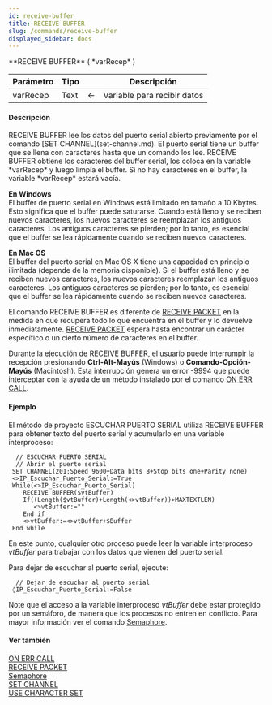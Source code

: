 ```yaml
---
id: receive-buffer
title: RECEIVE BUFFER
slug: /commands/receive-buffer
displayed_sidebar: docs
---
```


<!--REF #_command_.RECEIVE BUFFER.Syntax-->**RECEIVE BUFFER** ( *varRecep* )<!-- END REF-->
<!--REF #_command_.RECEIVE BUFFER.Params-->
| Parámetro | Tipo |  | Descripción |
| --- | --- | --- | --- |
| varRecep | Text | &#8592; | Variable para recibir datos |

<!-- END REF-->

#### Descripción 

<!--REF #_command_.RECEIVE BUFFER.Summary-->RECEIVE BUFFER lee los datos del puerto serial abierto previamente por el comando [SET CHANNEL](set-channel.md).<!-- END REF--> El puerto serial tiene un buffer que se llena con caracteres hasta que un comando los lee. RECEIVE BUFFER obtiene los caracteres del buffer serial, los coloca en la variable *varRecep* y luego limpia el buffer. Si no hay caracteres en el buffer, la variable *varRecep* estará vacía.

**En Windows**  
El buffer de puerto serial en Windows está limitado en tamaño a 10 Kbytes. Esto significa que el buffer puede saturarse. Cuando está lleno y se reciben nuevos caracteres, los nuevos caracteres se reemplazan los antiguos caracteres. Los antiguos caracteres se pierden; por lo tanto, es esencial que el buffer se lea rápidamente cuando se reciben nuevos caracteres.

**En Mac OS**  
El buffer del puerto serial en Mac OS X tiene una capacidad en principio ilimitada (depende de la memoria disponible). Si el buffer está lleno y se reciben nuevos caracteres, los nuevos caracteres reemplazan los antiguos caracteres. Los antiguos caracteres se pierden; por lo tanto, es esencial que el buffer se lea rápidamente cuando se reciben nuevos caracteres. 

El comando RECEIVE BUFFER es diferente de [RECEIVE PACKET](receive-packet.md) en la medida en que recupera todo lo que encuentra en el buffer y lo devuelve inmediatamente. [RECEIVE PACKET](receive-packet.md) espera hasta encontrar un carácter específico o un cierto número de caracteres en el buffer. 

Durante la ejecución de RECEIVE BUFFER, el usuario puede interrumpir la recepción presionando **Ctrl-Alt-Mayús** (Windows) o **Comando-Opción-Mayús** (Macintosh). Esta interrupción genera un error -9994 que puede interceptar con la ayuda de un método instalado por el comando [ON ERR CALL](on-err-call.md). 

#### Ejemplo 

El método de proyecto ESCUCHAR PUERTO SERIAL utiliza RECEIVE BUFFER para obtener texto del puerto serial y acumularlo en una variable interproceso:

```4d
  // ESCUCHAR PUERTO SERIAL
  // Abrir el puerto serial
 SET CHANNEL(201;Speed 9600+Data bits 8+Stop bits one+Parity none)
 <>IP_Escuchar_Puerto_Serial:=True
 While(<>IP_Escuchar_Puerto_Serial)
    RECEIVE BUFFER($vtBuffer)
    If((Length($vtBuffer)+Length(<>vtBuffer))>MAXTEXTLEN)
       <>vtBuffer:=""
    End if
    <>vtBuffer:=<>vtBuffer+$Buffer
 End while
```

En este punto, cualquier otro proceso puede leer la variable interproceso *vtBuffer* para trabajar con los datos que vienen del puerto serial.

Para dejar de escuchar al puerto serial, ejecute:

```4d
  // Dejar de escuchar al puerto serial
 ◊IP_Escuchar_Puerto_Serial:=False
```

Note que el acceso a la variable interproceso *vtBuffer* debe estar protegido por un semáforo, de manera que los procesos no entren en conflicto. Para mayor información ver el comando [Semaphore](semaphore.md "Semaphore").

#### Ver también 

[ON ERR CALL](on-err-call.md)  
[RECEIVE PACKET](receive-packet.md)  
[Semaphore](semaphore.md)  
[SET CHANNEL](set-channel.md)  
[USE CHARACTER SET](use-character-set.md)  